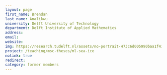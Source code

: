 ```yaml
---
layout: page
first_name: Brendan
last_name: Analikwu
university: Delft University of Technology
department: Delft Institute of Applied Mathematics
address:
email:
website:
img: https://research.tudelft.nl/assets/no-portrait-473c6d005990baa1f418d9c668dcd4ec.png
project: /teaching/msc-theses/ml-sea-ice
nolink: true
redirect:
category: former members
---
```

